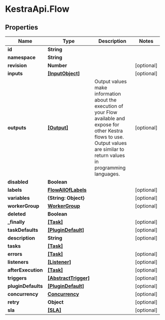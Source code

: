 # KestraApi.Flow

## Properties

Name | Type | Description | Notes
------------ | ------------- | ------------- | -------------
**id** | **String** |  | 
**namespace** | **String** |  | 
**revision** | **Number** |  | [optional] 
**inputs** | [**[InputObject]**](InputObject.md) |  | [optional] 
**outputs** | [**[Output]**](Output.md) | Output values make information about the execution of your Flow available and expose for other Kestra flows to use. Output values are similar to return values in programming languages. | [optional] 
**disabled** | **Boolean** |  | 
**labels** | [**FlowAllOfLabels**](FlowAllOfLabels.md) |  | [optional] 
**variables** | **{String: Object}** |  | [optional] 
**workerGroup** | [**WorkerGroup**](WorkerGroup.md) |  | [optional] 
**deleted** | **Boolean** |  | 
**_finally** | [**[Task]**](Task.md) |  | [optional] 
**taskDefaults** | [**[PluginDefault]**](PluginDefault.md) |  | [optional] 
**description** | **String** |  | [optional] 
**tasks** | [**[Task]**](Task.md) |  | 
**errors** | [**[Task]**](Task.md) |  | [optional] 
**listeners** | [**[Listener]**](Listener.md) |  | [optional] 
**afterExecution** | [**[Task]**](Task.md) |  | [optional] 
**triggers** | [**[AbstractTrigger]**](AbstractTrigger.md) |  | [optional] 
**pluginDefaults** | [**[PluginDefault]**](PluginDefault.md) |  | [optional] 
**concurrency** | [**Concurrency**](Concurrency.md) |  | [optional] 
**retry** | **Object** |  | [optional] 
**sla** | [**[SLA]**](SLA.md) |  | [optional] 



